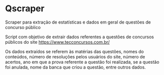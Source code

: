 # Qscraper
Scraper para extração de estatísticas e dados em geral de questões de concurso público

Script com objetivo de extrair dados referentes a questões de concursos públicos do site https://www.tecconcursos.com.br/

Os dados extraídos se referem às matérias das questões, nomes do conteúdos, número de resoluções pelos usuários do site, número de acertos,
ano em que a prova referente a questão foi realizada, se a questão foi anulada, nome da banca que criou a questão, entre outros dados.
